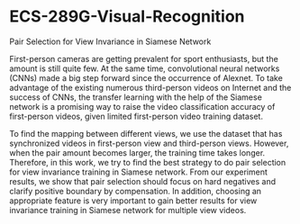 # ECS-289G-Visual-Recognition
Pair Selection for View Invariance in Siamese Network

First-person cameras are getting prevalent for sport enthusiasts, but the amount is still quite few. At the same time, convolutional neural networks (CNNs) made a big step forward since the occurrence of Alexnet. To take advantage of the existing numerous third-person videos on Internet and the success of CNNs, the transfer learning with the help of the Siamese network is a promising way to raise the video classification accuracy of first-person videos, given limited first-person video training dataset.

To find the mapping between different views, we use the dataset that has synchronized videos in first-person view and third-person views. However, when the pair amount becomes larger, the training time takes longer. Therefore, in this work, we try to find the best strategy to do pair selection for view invariance training in Siamese network. From our experiment results, we show that pair selection should focus on hard negatives and clarify positive boundary by compensation. In addition, choosing an appropriate feature is very important to gain better results for view invariance training in Siamese network for multiple view videos.
